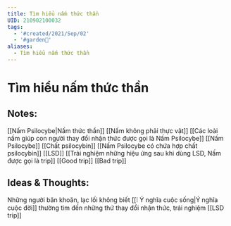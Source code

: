 ```yaml
---
title: Tìm hiểu nấm thức thần
UID: 210902100032
tags:
  - '#created/2021/Sep/02'
  - '#garden🏡'
aliases:
  - Tìm hiểu nấm thức thần
---
```

# Tìm hiểu nấm thức thần

## Notes:
[[Nấm Psilocybe|Nấm thức thần]]
[[Nấm không phải thực vật]]
[[Các loài nấm giúp con người thay đổi nhận thức được gọi là Nấm Psilocybe]]
[[Nấm Psilocybe]]
[[Chất psilocybin]]
[[Nấm Psilocybe có chứa hợp chất psilocybin]]
[[LSD]]
[[Trải nghiệm những hiệu ứng sau khi dùng LSD, Nấm được gọi là trip]]
[[Good trip]]
[[Bad trip]]

## Ideas & Thoughts:
Những người băn khoăn, lạc lối không biết [[❕ Ý nghĩa cuộc sống|Ý nghĩa cuộc đời]] thường tìm đến những thứ thay đổi nhận thức, trải nghiệm [[LSD trip]]
